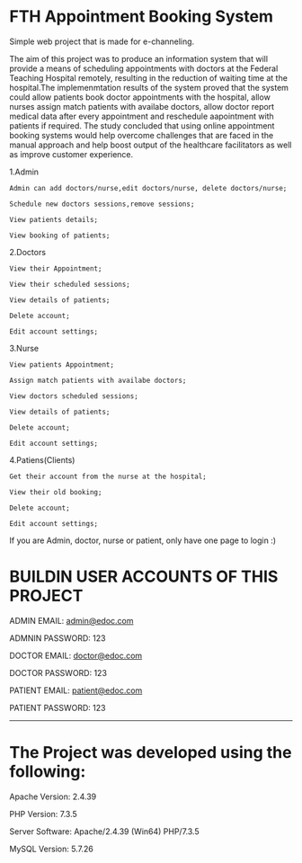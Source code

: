 # FTH Appointment Booking System

Simple web project that is made for e-channeling.

The aim of this project was to produce an information system that will provide a means of scheduling appointments with doctors at the Federal Teaching Hospital remotely, resulting in the reduction of waiting time at the hospital.The implemenmtation results of the system proved that the system could allow patients book doctor appointments with the hospital, allow nurses assign match patients with availabe doctors, allow doctor report medical data after every appointment and reschedule aapointment with patients if required. The study concluded that using online appointment booking systems would help overcome challenges that are faced in the manual approach and help boost output of the healthcare facilitators as well as improve customer experience.

1.Admin

    Admin can add doctors/nurse,edit doctors/nurse, delete doctors/nurse;

    Schedule new doctors sessions,remove sessions;

    View patients details;

    View booking of patients;

2.Doctors

    View their Appointment;

    View their scheduled sessions;

    View details of patients;

    Delete account;

    Edit account settings;

3.Nurse

    View patients Appointment;

    Assign match patients with availabe doctors;

    View doctors scheduled sessions;

    View details of patients;

    Delete account;

    Edit account settings;

4.Patiens(Clients)

    Get their account from the nurse at the hospital;

    View their old booking;

    Delete account;

    Edit account settings;

If you are Admin, doctor, nurse or patient, only have one page to login :)

# BUILDIN USER ACCOUNTS OF THIS PROJECT

ADMIN EMAIL: admin@edoc.com

ADMNIN PASSWORD: 123

DOCTOR EMAIL: doctor@edoc.com

DOCTOR PASSWORD: 123

PATIENT EMAIL: patient@edoc.com

PATIENT PASSWORD: 123

---

# The Project was developed using the following:

Apache Version: 2.4.39

PHP Version: 7.3.5

Server Software: Apache/2.4.39 (Win64) PHP/7.3.5

MySQL Version: 5.7.26
